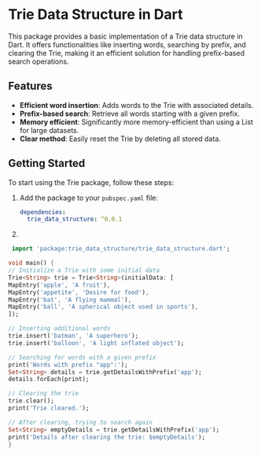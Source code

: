 # Trie Data Structure in Dart

This package provides a basic implementation of a Trie data structure in Dart. It offers functionalities like inserting words, searching by prefix, and clearing the Trie, making it an efficient solution for handling prefix-based search operations.

## Features

- **Efficient word insertion**: Adds words to the Trie with associated details.
- **Prefix-based search**: Retrieve all words starting with a given prefix.
- **Memory efficient**: Significantly more memory-efficient than using a List for large datasets.
- **Clear method**: Easily reset the Trie by deleting all stored data.

## Getting Started

To start using the Trie package, follow these steps:

1. Add the package to your `pubspec.yaml` file:

   ```yaml
   dependencies:
     trie_data_structure: ^0.0.1

2.
  ```dart
   import 'package:trie_data_structure/trie_data_structure.dart';

void main() {
// Initialize a Trie with some initial data
Trie<String> trie = Trie<String>(initialData: [
MapEntry('apple', 'A fruit'),
MapEntry('appetite', 'Desire for food'),
MapEntry('bat', 'A flying mammal'),
MapEntry('ball', 'A spherical object used in sports'),
]);

// Inserting additional words
trie.insert('batman', 'A superhero');
trie.insert('balloon', 'A light inflated object');

// Searching for words with a given prefix
print('Words with prefix "app":');
Set<String> details = trie.getDetailsWithPrefix('app');
details.forEach(print);

// Clearing the trie
trie.clear();
print('Trie cleared.');

// After clearing, trying to search again
Set<String> emptyDetails = trie.getDetailsWithPrefix('app');
print('Details after clearing the trie: $emptyDetails');
}

```